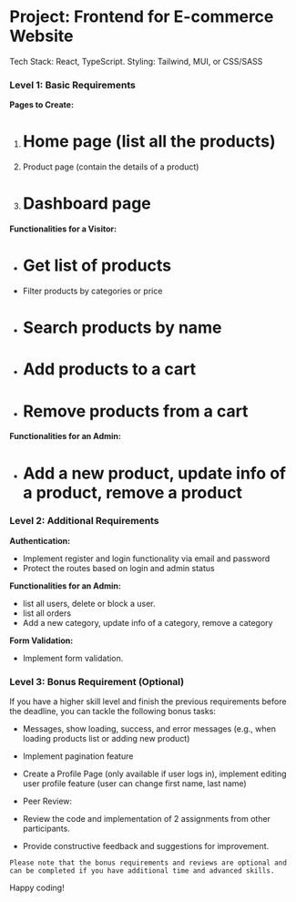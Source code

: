 # Project: Frontend for E-commerce Website

Tech Stack: React, TypeScript. Styling: Tailwind, MUI, or CSS/SASS

### Level 1: Basic Requirements

**Pages to Create:**

1. # Home page (list all the products)
2. Product page (contain the details of a product)
3. # Dashboard page

**Functionalities for a Visitor:**

- # Get list of products
- Filter products by categories or price
- # Search products by name
- # Add products to a cart
- # Remove products from a cart

**Functionalities for an Admin:**

- # Add a new product, update info of a product, remove a product

### Level 2: Additional Requirements

**Authentication:**

- Implement register and login functionality via email and password
- Protect the routes based on login and admin status

**Functionalities for an Admin:**

- list all users, delete or block a user.
- list all orders
- Add a new category, update info of a category, remove a category

**Form Validation:**

- Implement form validation.

### Level 3: Bonus Requirement (Optional)

If you have a higher skill level and finish the previous requirements before the deadline, you can tackle the following bonus tasks:

- Messages, show loading, success, and error messages (e.g., when loading products list or adding new product)
- Implement pagination feature
- Create a Profile Page (only available if user logs in), implement editing user profile feature (user can change first name, last name)

- Peer Review:
- Review the code and implementation of 2 assignments from other participants.
- Provide constructive feedback and suggestions for improvement.

`Please note that the bonus requirements and reviews are optional and can be completed if you have additional time and advanced skills.`

Happy coding!

